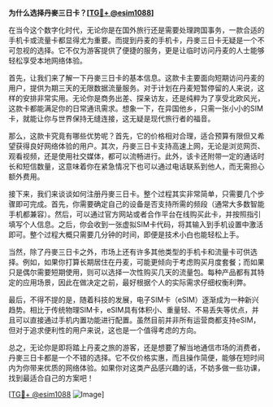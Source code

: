 **为什么选择丹麥三日卡？[[TG💪+ @esim1088](https://t.me/s/esim1088)]**

在当今这个数字化时代，无论你是在国外旅行还是需要处理跨国事务，一款合适的手机卡或流量卡都显得尤为重要。而提到丹麦的手机卡，丹麥三日卡无疑是一个不可忽视的选择。它不仅为游客提供了便捷的服务，更是让临时访问丹麦的人士能够轻松享受本地网络体验。

首先，让我们来了解一下丹麥三日卡的基本信息。这款卡主要面向短期访问丹麦的用户，提供为期三天的无限数据流量服务。对于计划在丹麦短暂停留的人来说，这样的安排非常实用。无论你是商务出差、探亲访友，还是纯粹为了享受北欧风光，这款卡都能满足你的日常通讯需求。想象一下，在异国他乡，只需一张小小的SIM卡，就能让你与世界保持无缝连接，这无疑是现代旅行者的福音。

那么，这款卡究竟有哪些优势呢？首先，它的价格相对合理，适合预算有限但又希望获得良好网络体验的用户。其次，丹麥三日卡支持高速上网，无论是浏览网页、观看视频，还是使用社交媒体，都可以流畅进行。此外，该卡还附带一定的通话时长和短信数量，这意味着你在紧急情况下也可以通过电话联系到他人，而无需担心额外费用。

接下来，我们来谈谈如何注册丹麥三日卡。整个过程其实非常简单，只需要几个步骤即可完成。首先，你需要确定自己的设备是否支持所需的频段（通常大多数智能手机都兼容）。然后，可以通过官方网站或者合作平台在线购买此卡，并按照指引填写个人信息。之后，你会收到一张虚拟SIM卡代码，将其输入到手机设置中激活即可。整个过程大概只需要几分钟的时间，即便是技术小白也能轻松上手。

当然，除了丹麥三日卡之外，市场上还有许多其他类型的手机卡和流量卡可供选择。例如，如果你打算长期居住在丹麦，可能更倾向于考虑购买月度套餐；而如果只是偶尔需要短期使用，则可以选择一次性购买几天的流量包。每种产品都有其特定的应用场景，因此在做决定之前，最好根据个人的实际需求仔细权衡利弊。

最后，不得不提的是，随着科技的发展，电子SIM卡（eSIM）逐渐成为一种新兴趋势。相比于传统物理SIM卡，eSIM具有体积小、重量轻、不易丢失等优点，并且可以直接通过手机内置功能进行配置。虽然目前并非所有运营商都支持eSIM，但对于追求便利性的用户来说，这也是一个值得考虑的方向。

总之，无论你是即将踏上丹麦之旅的游客，还是想要了解当地通信市场的消费者，丹麥三日卡都是一个不错的选择。它不仅价格实惠，而且操作简便，能够在短时间内为你带来优质的网络体验。如果你对这类产品感兴趣的话，不妨多做一些功课，找到最适合自己的方案吧！

[[TG💪+ @esim1088](https://t.me/s/esim1088) ![Image](https://i.postimg.cc/4NQfJmqS/Snipaste-2025-05-13-00-14-12.png)]